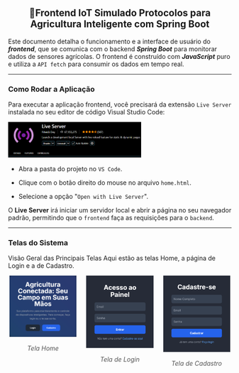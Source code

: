 <h2 align="center">🌾Frontend IoT Simulado Protocolos para Agricultura Inteligente com Spring Boot</h2>

Este documento detalha o funcionamento e a interface de usuário do ***frontend***, que se comunica com o backend ***Spring Boot*** para monitorar dados de sensores agrícolas. O frontend é construído com ***JavaScript*** puro e utiliza a `API fetch` para consumir os dados em tempo real.

---
### Como Rodar a Aplicação

Para executar a aplicação frontend, você precisará da extensão `Live Server` instalada no seu editor de código Visual Studio Code:

<img src="src/main/resources/static/assets/img/frontend/Live-Server.png" width="300" alt="Imagem da extensão Live Server">

- Abra a pasta do projeto no `VS Code`.

- Clique com o botão direito do mouse no arquivo `home.html`.

- Selecione a opção "`Open with Live Server`".

O **Live Server** irá iniciar um servidor local e abrir a página no seu navegador padrão, permitindo que o `frontend` faça as requisições para o `backend`.

---

### Telas do Sistema

Visão Geral das Principais Telas
Aqui estão as telas Home, a página de Login e a de Cadastro.

<div style="display: flex; flex-direction: row; justify-content: space-around; gap: 1rem;">

<div style="flex-basis: 30%;">
<img src="src/main/resources/static/assets/img/frontend/Home.png" alt="Tela inicial (Home)" width="200">
<p style="text-align: center; font-style: italic; color: #555;">Tela Home</p>
</div>

<div style="flex-basis: 30%;">
<img src="src/main/resources/static/assets/img/frontend/Login.png" alt="Tela de Login" width="200">
<p style="text-align: center; font-style: italic; color: #555;">Tela de Login</p>
</div>

<div style="flex-basis: 30%;">
<img src="src/main/resources/static/assets/img/frontend/Signup.png" alt="Tela de Cadastro (Signup)" width="200">
<p style="text-align: center; font-style: italic; color: #555;">Tela de Cadastro</p>
</div>

</div>

